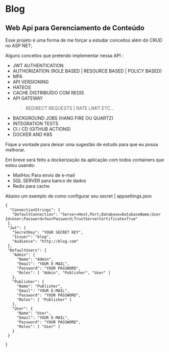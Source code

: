 # Blog
## Web Api para Gerenciamento de Conteúdo

Esse projeto é uma forma de me forçar a estudar conceitos além do CRUD no ASP NET;

Alguns conceitos que pretendo implementar nessa API :

- JWT AUTHENTICATION
- AUTHORIZATION (ROLE BASED | RESOURCE BASED | POLICY BASED)
- MFA
- API VERSIONING
- HATEOS
- CACHE DISTRIBUÍDO COM REDIS 
- API GATEWAY 
    > REDIRECT REQUESTS | RATE LIMIT ETC...
- BACKGROUND JOBS (HANG FIRE OU QUARTZ)   
- INTEGRATION TESTS 
- CI / CD (GITHUB ACTIONS)
- DOCKER AND K8S

 Fique a vontade para deixar uma sugestão de estudo para que eu possa melhorar.


Em breve será feito a dockerização da aplicação com todos containers que estou usando:

- MailHoc Para envio de e-mail
- SQL SERVER para banco de dados 
- Redis para cache


Abaixo um exemplo de como configurar seu secret | appsettings.json



 ```
 {
   "ConnectionStrings": {
    "DefaultConnection": "Server=Host,Port;Database=DatabaseName;User Id=User;Password=YourPassword;TrustServerCertificate=True"
  },
  "Jwt": {
    "SecretKey": "YOUR SECRET KEY",
    "Issuer": "blog",
    "Audience": "http://blog.com"
  },
  "DefaultUsers": {
    "Admin": {
      "Name": "Admin",
      "Email": "YOUR E-MAIL",
      "Password": "YOUR PASSWORD",
      "Roles": [ "Admin", "Publisher", "User" ]
    },
    "Publisher": {
      "Name": "Publisher",
      "Email": "YOUR E-MAIL",
      "Password": "YOUR PASSWORD",
      "Roles": [ "Publisher" ]
    },
    "User": {
      "Name": "User",
      "Email": "YOUR E-MAIL",
      "Password": "YOUR PASSWORD",
      "Roles": [ "User" ]
    }
  }

}

 ```
